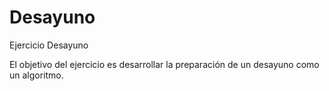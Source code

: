 # Desayuno
Ejercicio Desayuno

El objetivo del ejercicio es desarrollar la preparación de un desayuno como un algoritmo.
